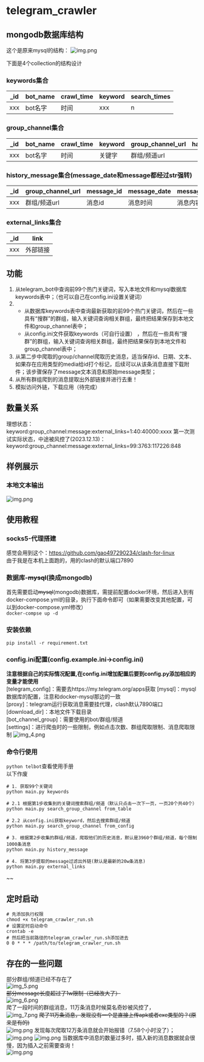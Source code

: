 # telegram_crawler
## mongodb数据库结构
这个是原来mysql的结构：
![img.png](img/img_9.png)

下面是4个collection的结构设计
### keywords集合
| _id | bot_name | crawl_time | keyword | search_times |
|-----|----------|------------|---------|--------------|
| xxx | bot名字    | 时间         | xxx     | n            |

### group_channel集合

| _id | bot_name | crawl_time | keyword | group_channel_url | have_searched_times |
|-----|----------|------------|---------|-------------------|---------------------|
| xxx | bot名字    | 时间         | 关键字     | 群组/频道url          |                     |

### history_message集合(message_date和message都经过str强转)

| _id | group_channel_url | message_id | message_date | message_text | message | is_application_media |
|-----|-------------------|------------|--------------|--------------|---------|----------------------|
| xxx | 群组/频道url          | 消息id       | 消息时间         | 消息内容         | 消息全部    | 是否存在apk/exe类型        |

### external_links集合

| _id | link | 
|-----|------|
| xxx | 外部链接 |

## 功能
1. 从telegram_bot中查询前99个热门关键词，写入本地文件和mysql数据库keywords表中；（也可以自己在config.ini设置关键词）
2. + 从数据库keywords表中查询最新获取的前99个热门关键词，然后在一些具有“搜群”的群组，输入关键词查询相关群组，最终把结果保存到本地文件和group_channel表中；
   + 从config.ini文件获取keywords（可自行设置） ，然后在一些具有“搜群”的群组，输入关键词查询相关群组，最终把结果保存到本地文件和group_channel表中；
3. 从第二步中爬取的group/channel爬取历史消息，适当保存id、日期、文本、如果存在应用类型的media给id打个标记，后续可以从该条消息直接下载附件；该步骤保存了message文本消息和原始message类型；
4. 从所有群组爬到的消息提取出外部链接并进行去重！
5. 模拟访问外链，下载应用（待完成）

## 数量关系
理想状态：  
keyword:group_channel:message:external_links=1:40:40000:xxxx
第一次测试实际状态，中途被风控了(2023.12.13)：  
keyword:group_channel:message:external_links=99:3763:117226:848


## 样例展示
### 本地文本输出
![img.png](img/img.png)


## 使用教程
### socks5-代理搭建
感觉会用到这个：https://github.com/gao497290234/clash-for-linux  
由于我是在本机上面跑的，用的clash的默认端口7890
### 数据库-~~mysql~~(换成mongodb)
首先需要启动~~mysql~~(mongodb)数据库，需提前配置docker环境，然后进入到有docker-compose.yml的目录，执行下面命令即可（如果需要改变其他配置，可以到docker-compose.yml修改）  
``docker-compse up -d``
### 安装依赖
``pip install -r requirement.txt``
### config.ini配置(config.example.ini->config.ini)
**注意根据自己的实际情况配置,在config.ini增加配置后要到config.py添加相应的变量才能使用**  
[telegram_config]：需要去https://my.telegram.org/apps获取
[mysql]：mysql数据库的配置，注意和docker-mysql那边的一致  
[proxy]：telegram运行获取消息需要挂代理，clash默认7890端口  
[download_dir]：本地文件下载目录  
[bot_channel_group]：需要使用的bot/群组/频道  
[settings]：进行爬虫时的一些限制，例如点击次数、群组爬取限制、消息爬取限制
![img_4.png](img/img_4.png)

### 命令行使用
`python telbot`查看使用手册  
以下作废
```
# 1. 获取99个关键词
python main.py keywords

# 2.1 根据第1步收集到的关键词搜索群组/频道（默认只点击一次下一页，一页20个共40个）
python main.py search_group_channel from_table

# 2.2 从config.ini获取keyword，然后去搜索群组/频道
python main.py search_group_channel from_config

# 3. 根据第2步收集的群组/频道，爬取他们的历史消息，默认是3960个群组/频道，每个限制1000条消息
python main.py history_message

# 4. 将第3步提取的message过滤出外链(默认是最新的20w条消息)
python main.py external_links

```
~~
## 定时启动
```shell
# 先添加执行权限
chmod +x telegram_crawler_run.sh
# 设置定时启动命令
crontab -e
# 然后把当前路径的telegram_crawler_run.sh添加进去
0 0 * * * /path/to/telegram_crawler_run.sh
```

## 存在的一些问题
部分群组/频道已经不存在了  
![img_5.png](img/img_5.png)  
~~部分message长度超过了1w限制（已经改大了）~~  
![img_6.png](img/img_6.png)  
爬了一段时间的群组消息，11万条消息时候莫名奇妙被风控了，  
![img_7.png](img/img_7.png)
~~爬了11万条消息，发现没有一个是直接上传apk或者exe类型的？(原来是有的)~~  
![img.png](img/img_8.png)
发现每次爬取12万条消息就会开始报错（7.58个小时没了）；  
![img.png](img/img_11.png)
![img.png](img/img_10.png)
当数据库中消息的数量过多时，插入新的消息数据就会很慢，因为插入之前需要查询！  
![img.png](img/img_12.png)
